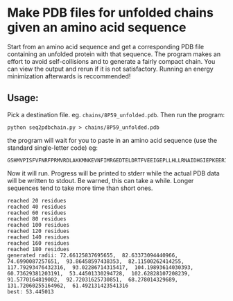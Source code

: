 # Make PDB files for unfolded chains given an amino acid sequence

Start from an amino acid sequence and get a corresponding PDB file containing an unfolded protein with that sequence. The program makes an effort to avoid self-collisions and to generate a fairly compact chain. You can view the output and rerun if it is not satisfactory. Running an energy minimization afterwards is reccommended!

## Usage:

Pick a destination file. eg. `chains/8P59_unfolded.pdb`. Then run the program:

```
python seq2pdbchain.py > chains/8P59_unfolded.pdb
```

the program will wait for you to paste in an amino acid sequence (use the standard single-letter code) eg:

```
GSHMVPISFVFNRFPRMVRDLAKKMNKEVNFIMRGEDTELDRTFVEEIGEPLLHLLRNAIDHGIEPKEERIAKGKPPIGTLILSARHEGNNVVIEVEDDGRGIDKEKIIRKAIEKGLIDESKAATLSDQEILNFLFVPGFSTKEKVSEVSGRGVGMDVVKNVVESLNGSISIESEKDKGTKVTIRLPLT
```

Now it will run. Progress will be printed to stderr while the actual PDB data will be written to stdout. Be warned, this can take a while. Longer sequences tend to take more time than short ones.

```
reached 20 residues
reached 40 residues
reached 60 residues
reached 80 residues
reached 100 residues
reached 120 residues
reached 140 residues
reached 160 residues
reached 180 residues
generated radii: 72.66125837695655,  82.63373094440966,  74.6990087257651,  93.86458597438353,  82.11500262414255,  117.79293476432316,  93.02286714315417,  104.19893614030393,  60.73629381203191,  53.44501330294728,  102.62828107208239,  91.5770164819002,  92.72031625730851,  68.278014329689,  131.72060255164962,  61.492131423541316
best: 53.445013
```




